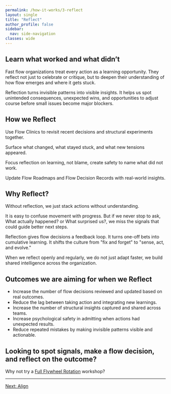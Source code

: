 ```yaml
---
permalink: /how-it-works/3-reflect
layout: single
title: "Reflect"
author_profile: false
sidebar:
  nav: side-navigation
classes: wide
---
```


## Learn what worked and what didn’t

Fast flow organizations treat every action as a learning opportunity.
They reflect not just to celebrate or critique, but to deepen their understanding of how flow emerges and where it gets stuck.

Reflection turns invisible patterns into visible insights.
It helps us spot unintended consequences, unexpected wins, and opportunities to adjust course before small issues become major blockers.

## How we Reflect

Use Flow Clinics to revisit recent decisions and structural experiments together.

Surface what changed, what stayed stuck, and what new tensions appeared.

Focus reflection on learning, not blame, create safety to name what did not work.

Update Flow Roadmaps and Flow Decision Records with real-world insights.

## Why Reflect?

Without reflection, we just stack actions without understanding.

It is easy to confuse movement with progress.
But if we never stop to ask, What actually happened? or What surprised us?, we miss the signals that could guide better next steps.

Reflection gives flow decisions a feedback loop.
It turns one-off bets into cumulative learning.
It shifts the culture from "fix and forget" to "sense, act, and evolve."

When we reflect openly and regularly, we do not just adapt faster, we build shared intelligence across the organization.

## Outcomes we are aiming for when we Reflect

- Increase the number of flow decisions reviewed and updated based on real outcomes.
- Reduce the lag between taking action and integrating new learnings.
- Increase the number of structural insights captured and shared across teams.
- Increase psychological safety in admitting when actions had unexpected results.
- Reduce repeated mistakes by making invisible patterns visible and actionable.

## Looking to spot signals, make a flow decision, and reflect on the outcome?

Why not try a [Full Flywheel Rotation](/engagements/full-flywheel-rotation) workshop?

---

[Next: Align](/how-it-works/4-align)
